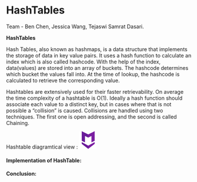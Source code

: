 # HashTables

Team - Ben Chen, Jessica Wang, Tejaswi Samrat Dasari.

**HashTables** 

Hash Tables, also known as hashmaps, is a data structure that implements the storage of data in key value pairs. It uses a hash function to calculate an index which is also called hashcode. With the help of the index, data(values) are stored into an array of buckets. The hashcode determines which bucket the values fall into. At the time of lookup, the hashcode is calculated to retrieve the corresponding value.

Hashtables are extensively used for their faster retrievability. On average the time complexity of a hashtable is O(1). Ideally a hash function should  associate each value to a distinct key, but in cases where that is not possible a “collision” is caused. Collisions are handled using two techniques. The first one is open addressing, and the second is called Chaining.

Hashtable diagramtical view :
![alt text](https://github.com/adam-p/markdown-here/raw/master/src/common/images/icon48.png)

#### Implementation of HashTable: 

<not in detail>

#### Conclusion:
